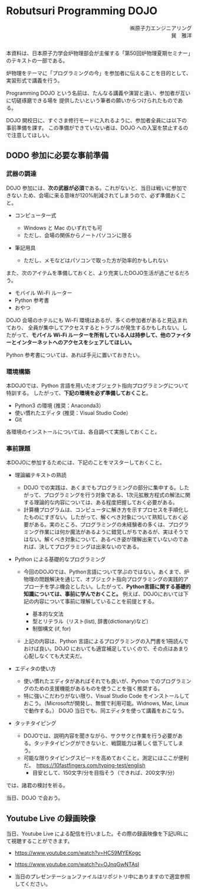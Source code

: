 # Robutsuri Programming DOJO

<div style="text-align:right; margin-bottom:2em">
㈱原子力エンジニアリング<br />巽　雅洋
</div>

本資料は、日本原子力学会炉物理部会が主催する「第50回炉物理夏期セミナー」のテキストの一部である。

炉物理をテーマに「プログラミングの今」を参加者に伝えることを目的として、実習形式で講義を行う。

Programming DOJO という名前は、たんなる講義や演習と違い、参加者が互いに切磋琢磨できる場を
提供したいという筆者の願いからつけられたものである。

DOJO 開校日に、すぐさま修行モードに入れるように、参加者全員には以下の事前準備を課す。
この準備ができていない者は、DOJO への入室を禁止するので注意してほしい。

## DODO 参加に必要な事前準備

### 武器の調達
DOJO 参加には、**次の武器が必須**である。これがないと、当日は戦いに参加できない
ため、会場に来る意味が120%削減されてしまうので、必ず準備おくこと。

+ コンピュータ一式
   - Windows と Mac のいずれでも可
   - ただし、会場の関係からノートパソコンに限る

+ 筆記用具
   - ただし、メモなどはパソコンで取った方が効率的かもしれない

また、次のアイテムを準備しておくと、より充実したDOJO生活が過ごせるだろう。

+ モバイル Wi-Fi ルーター
+ Python 参考書
+ おやつ

DOJO 会場のホテルにも Wi-Fi 環境はあるが、多くの参加者があると見込まれており、
全員が集中してアクセスするとトラブルが発生するかもしれない。したがって、**モバイル Wi-Fi ルーターを所有している人は持参して、他のファイターとインターネットへのアクセスをシェアしてほしい。**

Python 参考書については、あれば手元に置いておきたい。


### 環境構築

本DOJOでは、Python 言語を用いたオブジェクト指向プログラミングについて特訓する。
したがって、**下記の環境を必ず準備しておくこと**。

+ Python3 の環境 (推奨：Anaconda3）
+ 使い慣れたエディタ (推奨：Visual Studio Code）
+ Git

各環境のインストールについては、各自調べて実施しておくこと。


### 事前課題

本DOJOに参加するためには、下記のことをマスターしておくこと。

+ 理論編テキストの熟読
    - DOJO での実践は、あくまでもプログラミングの部分に集中する。したがって、プログラミングを行う対象である、1次元拡散方程式の解法に関する理論的な内容については、ある程度把握しておく必要がある。
    - 計算機プログラムは、コンピュータに解き方を示すプロセスを手順化したものにすぎない。したがって、解くべき対象について熟知しておく必要がある。実のところ、プログラミングの未経験者の多くは、プログラミング作業には何か魔法があるように錯覚しがちであるが、実はそうではない。解くべき対象について、あるべき姿が理解出来ていないのであれば、決してプログラミングは出来ないのである。

+ Python による基礎的なプログラミング
    - 今回のDOJOでは、Python言語について学ぶのではない。あくまで、炉物理の問題解決を通じて、オブジェクト指向プログラミングの実践的アプローチを学ぶ機会としたい。したがって、**Python言語に関する基礎的知識については、事前に学んでおくこと。** 例えば、DOJOにおいては下記の内容について事前に理解していることを前提とする。
        - 基本的な文法
        - 型とリテラル（リスト(list), 辞書(dictionary)など）
        - 制御構文 (if, for)
    
    - 上記の内容は、Python 言語によるプログラミングの入門書を1冊読んでおけば良い。DOJO においても適宜補足していくので、その点はあまり心配しなくても大丈夫だ。
    

+ エディタの使い方
    - 使い慣れたエディタがあればそれでも良いが、Python でのプログラミングのための支援機能があるものを使うことを強く推奨する。
    - 特に強いこだわりがない限り、Visual Studio Code をインストールしておこう。（Microsoftが開発し、無償で利用可能。Widnows, Mac, Linux で動作する。） DOJO 当日でも、同エディタを使って講義をおこなう。

+ タッチタイピング
    - DOJOでは、説明内容を聞きながら、サクサクと作業を行う必要がある。タッチタイピングができないと、戦闘能力は著しく低下してしまう。
    - 可能な限りタイピングスピードを高めておくこと。測定にはここが便利だ。　https://10fastfingers.com/typing-test/english
        - 目安として、150文字/分を目指そう（できれば、200文字/分）



では、諸君の検討を祈る。

当日、DOJO で会おう。


## Youtube Live の録画映像
当日、Youtube Live による配信を行いました。その際の録画映像を下記URLにて視聴することができます。

 - https://www.youtube.com/watch?v=HC59MYEKogc
 
 - https://www.youtube.com/watch?v=OJnqGwNTAsI
 
 - 当日のプレゼンテーションファイルはリポジトリ中にありますので適宜参照してください。




